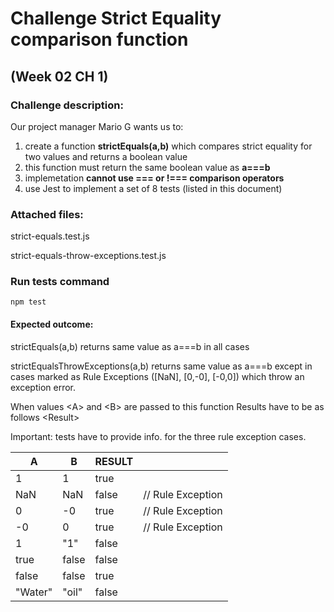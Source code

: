 # Challenge Strict Equality comparison function

## (Week 02 CH 1)

### Challenge description:

Our project manager Mario G wants us to:

1. create a function __strictEquals(a,b)__ which compares
   strict equality for two values and returns a boolean value
2. this function must return the same boolean value as __a===b__
3. implemetation __cannot use === or !=== comparison operators__
4. use Jest to implement a set of 8 tests (listed in this document)

### Attached files:

strict-equals.test.js

strict-equals-throw-exceptions.test.js

### Run tests command

`npm test`

#### Expected outcome:

strictEquals(a,b) returns same value as a===b in all cases

strictEqualsThrowExceptions(a,b) returns same value as a===b
except in cases marked as Rule Exceptions ([NaN], [0,-0], [-0,0])
which throw an exception error.

When values \<A\> and \<B\> are passed to this function
Results have to be as follows \<Result\>

Important: tests have to provide info. for the three
rule exception cases.

| A       | B     | RESULT |                   |
| ------- | ----- | ------ | ----------------- |
| 1       | 1     | true   |                   |
| NaN     | NaN   | false  | // Rule Exception |
| 0       | -0    | true   | // Rule Exception |
| -0      | 0     | true   | // Rule Exception |
| 1       | "1"   | false  |                   |
| true    | false | false  |                   |
| false   | false | true   |                   |
| "Water" | "oil" | false  |
